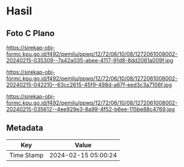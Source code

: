 # Hasil

## Foto C Plano

https://sirekap-obj-formc.kpu.go.id/f492/pemilu/ppwp/12/72/06/10/08/1272061008002-20240215-035309--7a42a035-abee-4117-91d8-8dd2061a009f.jpg

https://sirekap-obj-formc.kpu.go.id/f492/pemilu/ppwp/12/72/06/10/08/1272061008002-20240215-042210--63cc2615-45f9-498d-a67f-eed3c3a7106f.jpg

https://sirekap-obj-formc.kpu.go.id/f492/pemilu/ppwp/12/72/06/10/08/1272061008002-20240215-035612--4ee929e3-8a99-4f52-b6ee-115be88c4769.jpg


## Metadata

| Key        | Value               |
| ---------- | ------------------- |
| Time Stamp | 2024-02-15 05:00:24 |



